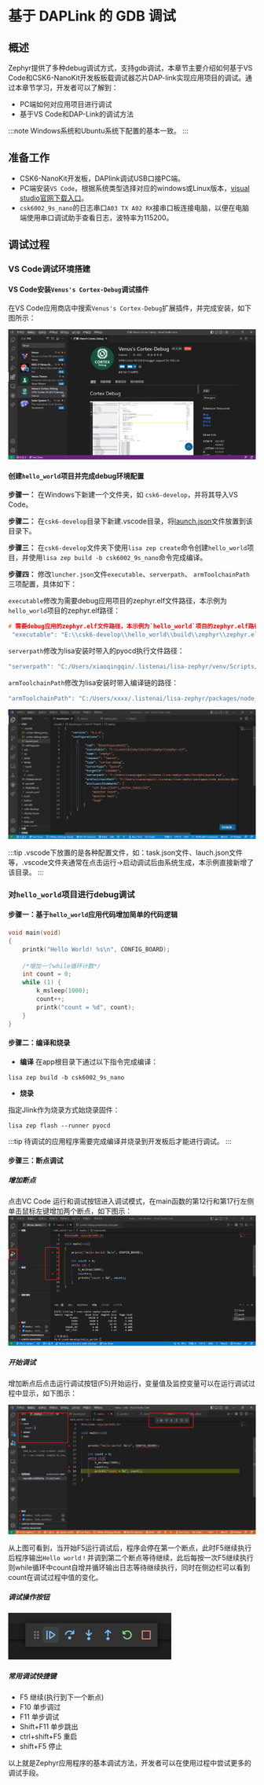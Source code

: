 # 基于 DAPLink 的 GDB 调试

## 概述
Zephyr提供了多种debug调试方式，支持gdb调试，本章节主要介绍如何基于VS Code和CSK6-NanoKit开发板板载调试器芯片DAP-link实现应用项目的调试。通过本章节学习，开发者可以了解到：
- PC端如何对应用项目进行调试
- 基于VS Code和DAP-Link的调试方法

:::note
Windows系统和Ubuntu系统下配置的基本一致。
:::

## 准备工作
- CSK6-NanoKit开发板，DAPlink调试USB口接PC端。
- PC端安装`VS Code`，根据系统类型选择对应的windows或Linux版本，[visual studio官网下载入口](https://code.visualstudio.com/Download)。
- `csk6002_9s_nano`的日志串口`A03 TX A02 RX`接串口板连接电脑，以便在电脑端使用串口调试助手查看日志，波特率为115200。

## 调试过程
### VS Code调试环境搭建
#### VS Code安装`Venus's Cortex-Debug`调试插件
在VS Code应用商店中搜索`Venus's Cortex-Debug`扩展插件，并完成安装，如下图所示：

![](./files/venus-debug.png)

#### 创建`hello_world`项目并完成debug环境配置

**步骤一：** 在Windows下新建一个文件夹，如 `csk6-develop`，并将其导入VS Code。

**步骤二：** 在`csk6-develop`目录下新建.vscode目录，将[launch.json](https://iflyos-external.oss-cn-shanghai.aliyuncs.com/public/lsopen/zephyr/%E5%8A%9F%E8%83%BD%E6%96%87%E4%BB%B6/jlink-debug/launch.json)文件放置到该目录下。

**步骤三：** 在`csk6-develop`文件夹下使用`lisa zep create`命令创建`hello_world`项目，并使用`lisa zep build -b csk6002_9s_nano`命令完成编译。

**步骤四：** 修改`luncher.json`文件`executable`、`serverpath`、 `armToolchainPath`三项配置，具体如下：

`executable`修改为需要debug应用项目的zephyr.elf文件路径，本示例为`hello_world`项目的zephyr.elf路径：
```c 
# 需要debug应用的zephyr.elf文件路径，本示例为`hello_world`项目的zephyr.elf路径
 "executable": "E:\\csk6-develop\\hello_world\\build\\zephyr\\zephyr.elf",
```

`serverpath`修改为lisa安装时带入的pyocd执行文件路径：
```c 
"serverpath": "C:/Users/xiaoqingqin/.listenai/lisa-zephyr/venv/Scripts/pyocd.exe",
```

`armToolchainPath`修改为lisa安装时带入编译链的路径：
```c
"armToolchainPath": "C:/Users/xxxx/.listenai/lisa-zephyr/packages/node_modules/@binary/gcc-arm-none-eabi-9/binary/bin",
``` 

![](./files/venus-debug_config_daplink.png)

:::tip
.vscode下放置的是各种配置文件，如：task.json文件、lauch.json文件等，.vscode文件夹通常在点击运行->启动调试后由系统生成，本示例直接新增了该目录。
:::

### 对`hello_world`项目进行debug调试
#### 步骤一：基于`hello_world`应用代码增加简单的代码逻辑
```c
void main(void)
{
	printk("Hello World! %s\n", CONFIG_BOARD);

    /*增加一个while循环计数*/
    int count = 0;
	while (1) {
        k_msleep(1000);
        count++;
        printk("count = %d", count);
	}
}
```
#### 步骤二：编译和烧录  
- **编译**
在app根目录下通过以下指令完成编译：
```
lisa zep build -b csk6002_9s_nano
```
- **烧录**   

指定Jlink作为烧录方式始烧录固件：
```
lisa zep flash --runner pyocd
```

:::tip
待调试的应用程序需要完成编译并烧录到开发板后才能进行调试。
:::

#### 步骤三：断点调试
##### 增加断点

点击VC Code 运行和调试按钮进入调试模式，在main函数的第12行和第17行左侧单击鼠标左键增加两个断点，如下图示：
![](./files/venus-debug_rundebug.png)


##### 开始调试  
增加断点后点击运行调试按钮(F5)开始运行，变量值及监控变量可以在运行调试过程中显示，如下图示：

![](./files/venus-debug_rundebug03.png)

从上图可看到，当开始F5运行调试后，程序会停在第一个断点，此时F5继续执行后程序输出`Hello world！`并调到第二个断点等待继续，此后每按一次F5继续执行则while循环中count自增并循环输出日志等待继续执行，同时在侧边栏可以看到count在调试过程中值的变化。

##### 调试操作按钮

![](./files/debug_but.png)

##### 常用调试快捷键
- F5 继续(执行到下一个断点)
- F10 单步调过
- F11 单步调试
- Shift+F11 单步跳出
- ctrl+shift+F5 重启
- shift+F5 停止

以上就是Zephyr应用程序的基本调试方法，开发者可以在使用过程中尝试更多的调试手段。




